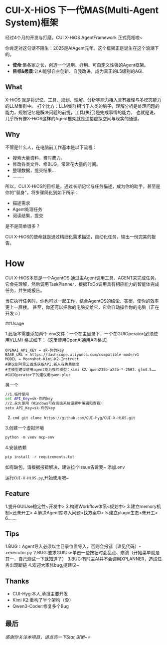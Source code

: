 # CUI-X-HiOS 下一代MAS(Multi-Agent System)框架
经过4个月的开发与打磨，CUI X-HiOS AgentFramework 正式亮相啦~

你肯定对这句话不陌生：2025是AIAgent元年。这个框架正是诞生在这个浪潮下的。
- **使命**:集各家之长，创造一个通用、好用、可自定义性强的Agent框架。
- **目标&愿景**:让Ai能够自主创新、自我改进，成为真正的L5级别的AGI.

## What
X-HiOS 就是将记忆、工具、规划、理解、分析等能力接入具有推理与多模态能力的LLM集群中。
打个比方：LLM集群相当于人类的脑子，理解分析是处理问题的能力，规划记忆是解决问题的前提，工具(执行)是完成事情的能力。
也就是说，几乎所有像X-HiOS这样的Agent框架就是连接虚拟空间与现实的通道。

## Why
不管是什么人，在电脑前工作基本是以下流程：
- 搜索大量资料，费时费力。
- 修改各类文件、修BUG，常常花大量的时间。
- 整理数据，提交结果…
- ………

所以，CUI X-HiOS的目标是，通过长期记忆与任务描述，成为你的助手，甚至是你的"替身"，将步骤简化到如下所示：
- 描述需求
- Agent处理任务
- 阅读结果，提交

是不是简单很多？

CUI X-HiOS的使命就是通过精细化需求描述，自动化任务，输出一份完美的报告。

# How
CUI X-HiOS本质是一个AgentOS,通过主Agent调用工具、AGENT来完成任务。
它会先理解，然后调用TaskPlanner，根据ToDo调用具有相应能力的智能体完成任务，并生成报告。

当它执行任务时，你也可以一起工作，结合AgentOS的结论、答案，使你的效率更上一层楼。
甚至，你还可以把你的电脑交给它，它会自动操作你的电脑（正在开发☺️）

##Usage

1.此版本需要添加两个.env文件：一个在主目录下，一个在GUIOperator(必须使用VLLM)
格式如下：
(这里使用OpenAI通用API格式)
```env
OPENAI_API_KEY = sk-你的key
BASE_URL = https://dashscope.aliyuncs.com/compatible-mode/v1
MODEL = Moonshot-Kimi-K2-Instruct
#建议到阿里云百炼获取API,新人有免费额度
#主模型建议使用agent能力强的模型：kimi k2、qwen235b-a22b-*-2507、glm4.5……
#GUIOperator下的建议用qwen-plus
```
另一个
```cmd
//1.临时使用
set API_Key=sk-你的key
//2.永久使用（Windows可在高级系统设置中编辑和查看）
setx API_Key=sk-你的key
```
2. ```cmd git clone https://github.com/CUI-hyg/CUI-X-HiOS.git```

3.创建一个虚拟环境
```python
python -m venv mcp-env
```
4.安装依赖
```python
pip install -r requirements.txt
```
如有缺包，请根据报错解决，建议拉个issue告诉我~
添加.env

运行```CUI-X-HiOS.py```,开始使用吧~

## Feature
1.提升GUIUse稳定性<开发中>
2.构建Workflow体系<规划中>
3.建立memory机制<还未开工>
4.解决Agent库导入问题<找方案中>
5.建立plugin生态<未开工>
6.……

## Tips
1.BUG：Agent导入必须以主目录位置导入，否则会报错（详见代码）->executor.py
2.BUG:要求GUIUse单击一些按钮时会乱点、崩溃（开始菜单就是其一，自己测试一下就知道了）
3.BUG:有时主AI并不会调用XPLANNER，造成任务出现断链
4.欢迎大家修bug,提建议~

## Thanks
- CUI-Hyg:本人,承担主要开发
- Kimi K2:重构了半个架构（😨）
- Qwen3-Coder:修复多个Bug

## 最后
###### 感谢你关注本项目，请点亮一下Star,谢谢~⭐
